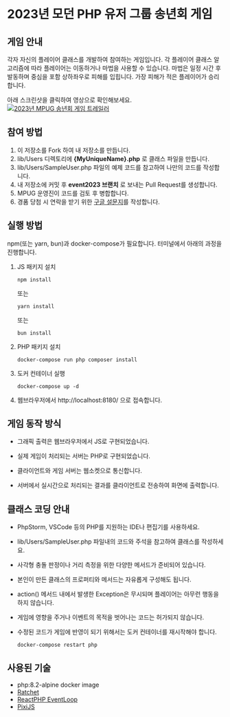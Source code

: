# 2023년 모던 PHP 유저 그룹 송년회 게임

## 게임 안내

각자 자신의 플레이어 클래스를 개발하여 참여하는 게임입니다.
각 플레이어 클래스 알고리즘에 따라 플레이어는 이동하거나 마법을 사용할 수 있습니다.
마법은 일정 시간 후 발동하며 중심을 포함 상하좌우로 피해를 입힙니다.
가장 피해가 적은 플레이어가 승리합니다.

아래 스크린샷을 클릭하여 영상으로 확인해보세요.
[![2023년 MPUG 송년회 게임 트레일러](https://img.youtube.com/vi/HdUUz3zSOQQ/maxresdefault.jpg)](https://youtu.be/HdUUz3zSOQQ)

## 참여 방법

1. 이 저장소를 Fork 하여 내 저장소를 만듭니다.
2. lib/Users 디렉토리에 __{MyUniqueName}.php__ 로 클래스 파일을 만듭니다.
3. lib/Users/SampleUser.php 파일의 예제 코드를 참고하여 나만의 코드를 작성합니다.
4. 내 저장소에 커밋 후 __event2023 브랜치__ 로 보내는 Pull Request를 생성합니다.
5. MPUG 운영진이 코드를 검토 후 병합합니다.
6. 경품 당첨 시 연락을 받기 위한 [구글 설문지](https://forms.gle/2xmbc31uiTVNZmas8)를 작성합니다.

## 실행 방법

npm(또는 yarn, bun)과 docker-compose가 필요합니다.
터미널에서 아래의 과정을 진행합니다.

1. JS 패키지 설치

    ```shell
    npm install
    ```

    또는

    ```shell
    yarn install
    ```

    또는

    ```shell
    bun install
    ```

2. PHP 패키지 설치

    ```shell
    docker-compose run php composer install
    ```

3. 도커 컨테이너 실행

    ```shell
    docker-compose up -d
    ```

4. 웹브라우저에서 http://localhost:8180/ 으로 접속합니다.

## 게임 동작 방식

- 그래픽 출력은 웹브라우저에서 JS로 구현되었습니다.

- 실제 게임이 처리되는 서버는 PHP로 구현되었습니다.

- 클라이언트와 게임 서버는 웹소켓으로 통신합니다.

- 서버에서 실시간으로 처리되는 결과를 클라이언트로 전송하여 화면에 출력합니다.

## 클래스 코딩 안내

- PhpStorm, VSCode 등의 PHP를 지원하는 IDE나 편집기를 사용하세요.

- lib/Users/SampleUser.php 파일내의 코드와 주석을 참고하여 클래스를 작성하세요.

- 사각형 충돌 판정이나 거리 측정을 위한 다양한 메서드가 준비되어 있습니다.

- 본인이 만든 클래스의 프로퍼티와 메서드는 자유롭게 구성해도 됩니다.

- action() 메서드 내에서 발생한 Exception은 무시되며 플레이어는 아무런 행동을 하지 않습니다.

- 게임에 영향을 주거나 이벤트의 목적을 벗어나는 코드는 허가되지 않습니다.

- 수정된 코드가 게임에 반영이 되기 위해서는 도커 컨테이너를 재시작해야 합니다.

    ```shell
    docker-compose restart php
    ```

## 사용된 기술

- php:8.2-alpine docker image
- [Ratchet](https://github.com/ratchetphp/Ratchet)
- [ReactPHP EventLoop](https://github.com/reactphp/event-loop)
- [PixiJS](https://pixijs.com/)
